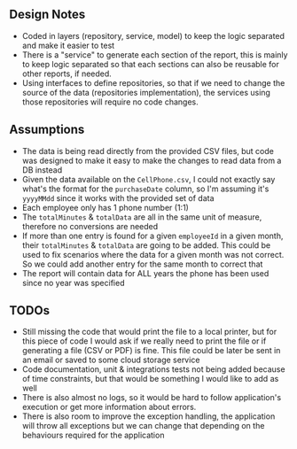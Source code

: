 ## Design Notes

- Coded in layers (repository, service, model) to keep the logic separated and make it easier to test
- There is a "service" to generate each section of the report, this is mainly to keep logic separated so that each
  sections can also be reusable for other reports, if needed.
- Using interfaces to define repositories, so that if we need to change the source of the data (repositories
  implementation), the services using those repositories will require no code changes.

## Assumptions

- The data is being read directly from the provided CSV files, but code was designed to make it easy to make the changes
  to read data from a DB instead
- Given the data available on the `CellPhone.csv`, I could not exactly say what's the format for the `purchaseDate`
  column, so I'm assuming it's `yyyyMMdd` since it works with the provided set of data
- Each employee only has 1 phone number (1:1)
- The `totalMinutes` & `totalData` are all in the same unit of measure, therefore no conversions are needed
- If more than one entry is found for a given `employeeId` in a given month, their `totalMinutes` & `totalData` are
  going to be added. This could be used to fix scenarios where the data for a given month was not correct. So we could
  add another entry for the same month to correct that
- The report will contain data for ALL years the phone has been used since no year was specified

## TODOs

- Still missing the code that would print the file to a local printer, but for this piece of code I would ask if we
  really need to print the file or if generating a file (CSV or PDF) is fine. This file could be later be sent in an
  email or saved to some cloud storage service
- Code documentation, unit & integrations tests not being added because of time constraints, but that would be something
  I would like to add as well
- There is also almost no logs, so it would be hard to follow application's execution or get more information about
  errors.
- There is also room to improve the exception handling, the application will throw all exceptions but we can change that
  depending on the behaviours required for the application